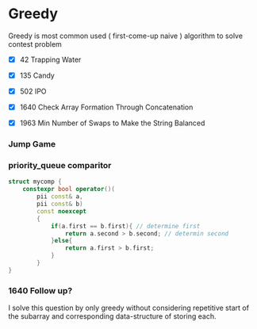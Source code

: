 # Greedy

Greedy is most common used ( first-come-up naive ) algorithm to solve contest problem

- [x] 42  Trapping Water
- [x] 135 Candy
- [x] 502 IPO
- [x] 1640 Check Array Formation Through Concatenation
- [x] 1963 Min Number of Swaps to Make the String Balanced


### Jump Game

### priority_queue comparitor
```cpp
struct mycomp {
    constexpr bool operator()(
        pii const& a,
        pii const& b)
        const noexcept
        {
            if(a.first == b.first){ // determine first
                return a.second > b.second; // determin second
            }else{
                return a.first > b.first;
            }
        }
}
```

### 1640 Follow up?

I solve this question by only greedy without considering repetitive start of the subarray and corresponding data-structure of storing each.
